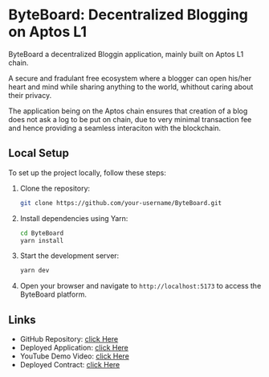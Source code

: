 # ByteBoard: Decentralized Blogging on Aptos L1

ByteBoard a decentralized Bloggin application, mainly built on Aptos L1 chain. 

A secure and fradulant free ecosystem where a blogger can open his/her heart and mind while sharing anything to the world, whithout caring about their privacy.

The application being on the Aptos chain ensures that creation of a blog does not ask a log to be put on chain, due to very minimal transaction fee and hence providing a seamless interaciton with the blockchain.

## Local Setup

To set up the project locally, follow these steps:

1. Clone the repository:

   ```bash
   git clone https://github.com/your-username/ByteBoard.git
   ```

2. Install dependencies using Yarn:

    ```bash
    cd ByteBoard
    yarn install
   ```

3. Start the development server:

    ```bash
    yarn dev
   ```

4. Open your browser and navigate to `http://localhost:5173` to access the ByteBoard platform.

## Links

- GitHub Repository: [click Here](https://github.com/DevAggarwal03/Decentralized-Bloggin-app)
- Deployed Application: [click Here](https://byteboard.onrender.com/)
- YouTube Demo Video: [click Here](https://youtu.be/ghU7nxLpGKY?si=PAEEc8vQeyfZ3d-P)
- Deployed Contract: [click Here](https://explorer.aptoslabs.com/account/0xd43ab96be69d13f3e4e8519ba38cb17f413e2fa71d838a7708da68e74668793e/modules/code/reddit?network=testnet)